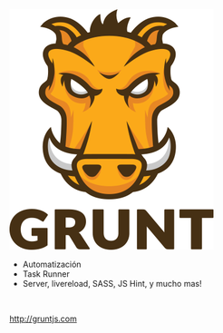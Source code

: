 <img src="img/gruntjs-logo.png" />

* Automatización
* Task Runner
* Server, livereload, SASS, JS Hint, y mucho mas!

&nbsp;

<http://gruntjs.com>
